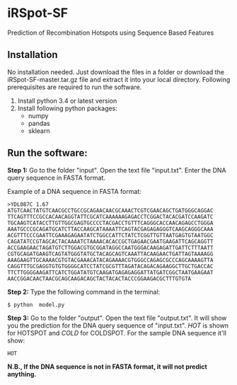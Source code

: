 # iRSpot-SF
Prediction of Recombination Hotspots using Sequence Based Features
## Installation
No installation needed. Just download the files in a folder or download the iRSpot-SF-master.tar.gz file and extract it into your local directory. Following prerequisites are required to run the software.

1. Install python 3.4 or latest version
2. Install following python packages:
    - numpy
    - pandas
    - sklearn
        
## Run the software:
**Step 1:** Go to the folder "input". Open the text file "input.txt". Enter the DNA query sequence in FASTA format.

Example of a DNA sequence in FASTA format:

    >YDL087C 1.67     
    ATGTCAACTATGTCAACGCCTGCCGCAGAACAACGCAAACTCGTCGAACAGCTGATGGGCAGGAC 
    TTCAGTTTCCGCCACAACAGGTATTCGCATCAAAAAAGAGACCTCGGACTACACGATCCAAGATC 
    TGCAAGTCATACCTTGTTGGCGAGTGCCCCTACGACCTGTTTCAGGGCACCAACAGAGCCTGGGA 
    AAATGCCCGCAGATGCATCTTACCAAGCATAAAATTCAGTACGAGAGAGGGTCAAGCAGGGCAAA 
    ACGTTTCCCGAATTCGAAAGAGAATATCTGGCCATTCTATCTCGGTTGTTAATGAGTGTAATGGC 
    CAGATATCCGTAGCACTACAAAATCTAAAACACACCGCTGAGAACGAATGAAGATTCAGCAGGTT 
    ACCGAAGAACTAGATGTCTTGGACGTGCGGATAGGCCAATGGGACAAGAGATTGATTCTTTAATT 
    CGTGCAGATGAAGTCAGTATGGGTATGCTACAGCAGTCAAATTACAAGAACTGATTAGTAAAAGG 
    AAAGAAGTTGCAAAACGTGTACGAAACATACAGAAAACGTGGGCCAGAGCGCCCAGCAAAAGTTA 
    CAGGTTTGCGAGGTGTGTGGGGCATCCTATCGCGTTTAGATACAGACAGAAGGCTTGCTGACCAC 
    TTCTTGGGGAAGATTCATCTGGATATGTCAAGATGAGAGAGGATTATGATCGGCTAATGAAGAAT 
    AACCGGACAACTAACGCAGCAAGACAGCTACTACACTACCCGGAAGACGCTTTGTGTA

**Step 2:** Type the following command in the terminal:

    $ python  model.py
    
**Step 3:** Go to the folder "output". Open the text file "output.txt". It will show you the prediction for the DNA query sequence of "input.txt". *HOT* is shown for HOTSPOT and *COLD* for COLDSPOT. For the sample DNA sequence it'll show:

    HOT
    
**N.B., If the DNA sequence is not in FASTA format, it will not predict anything.**
